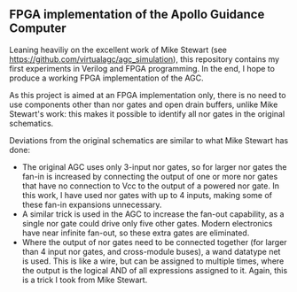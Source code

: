 FPGA implementation of the Apollo Guidance Computer
---------------------------------------------------

Leaning heaviliy on the excellent work of Mike Stewart (see https://github.com/virtualagc/agc_simulation), this
repository contains my first experiments in Verilog and FPGA programming. In the end, I hope to produce a 
working FPGA implementation of the AGC.

As this project is aimed at an FPGA implementation only, there is no need to use components other than
nor gates and open drain buffers, unlike Mike Stewart's work: this makes it possible to identify all nor gates
in the original schematics.

Deviations from the original schematics are similar to what Mike Stewart has done:
- The original AGC uses only 3-input nor gates, so for larger nor gates the fan-in is increased by connecting the
  output of one or more nor gates that have no connection to Vcc to the output of a powered nor gate. In this work,
  I have used nor gates with up to 4 inputs, making some of these fan-in expansions unnecessary.
- A similar trick is used in the AGC to increase the fan-out capability, as a single nor gate could drive only
  five other gates. Modern electronics have near infinite fan-out, so these extra gates are eliminated.
- Where the output of nor gates need to be connected together (for larger than 4 input nor gates, and cross-module
  buses), a wand datatype net is used. This is like a wire, but can be assigned to multiple times, where the
  output is the logical AND of all expressions assigned to it. Again, this is a trick I took from Mike Stewart.

